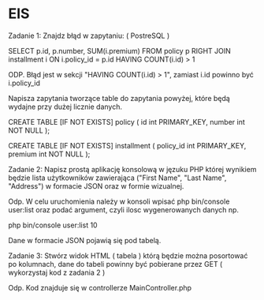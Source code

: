 # EIS
Zadanie 1:
Znajdz błąd w zapytaniu: ( PostreSQL )

SELECT p.id, p.number, SUM(i.premium)
FROM policy p
RIGHT JOIN installment i ON i.policy_id = p.id
HAVING COUNT(i.id) > 1

ODP. Błąd jest w sekcji "HAVING COUNT(i.id) > 1", zamiast i.id powinno być i.policy_id


Napisza zapytania tworzące table do zapytania powyżej, które będą wydajne przy dużej licznie danych.

CREATE TABLE [IF NOT EXISTS] policy (
    id int PRIMARY_KEY,
    number int NOT NULL
);

CREATE TABLE [IF NOT EXISTS] installment (
    policy_id int PRIMARY_KEY,
    premium int NOT NULL
);


Zadanie 2:
Napisz prostą aplikację konsolową w jęzuku PHP której wynikiem będzie lista użytkowników zawierająca ("First Name", "Last Name", "Address") w formacie JSON oraz w formie wizualnej. 

Odp.
W celu uruchomienia należy w konsoli wpisać php bin/console user:list oraz podać argument, czyli ilosc wygenerowanych danych np.
 
 php bin/console user:list 10
 
 Dane w formacie JSON pojawią się pod tabelą.
 
 Zadanie 3:
 Stwórz widok HTML ( tabela ) którą będzie można posortować po kolumnach, dane do tabeli powinny być pobierane przez GET ( wykorzystaj kod z zadania 2 )
 
 Odp. Kod znajduje się w controllerze MainController.php
